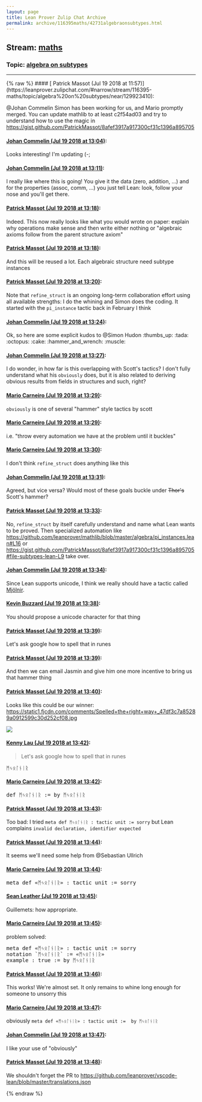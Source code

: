 ```yaml
---
layout: page
title: Lean Prover Zulip Chat Archive 
permalink: archive/116395maths/42731algebraonsubtypes.html
---
```


## Stream: [maths](https://leanprover-community.github.io/archive/116395maths/index.html)
### Topic: [algebra on subtypes](https://leanprover-community.github.io/archive/116395maths/42731algebraonsubtypes.html)

---

<base href="https://leanprover.zulipchat.com">
{% raw %}
#### [ Patrick Massot (Jul 19 2018 at 11:57)](https://leanprover.zulipchat.com/#narrow/stream/116395-maths/topic/algebra%20on%20subtypes/near/129923410):
<p><span class="user-mention" data-user-id="112680">@Johan Commelin</span> Simon has been working for us, and Mario promptly merged. You can update mathlib to at least c2f54ad03 and try to understand how to use the magic in <a href="https://gist.github.com/PatrickMassot/8afef3917a917300cf31c1396a895705" target="_blank" title="https://gist.github.com/PatrickMassot/8afef3917a917300cf31c1396a895705">https://gist.github.com/PatrickMassot/8afef3917a917300cf31c1396a895705</a></p>

#### [ Johan Commelin (Jul 19 2018 at 13:04)](https://leanprover.zulipchat.com/#narrow/stream/116395-maths/topic/algebra%20on%20subtypes/near/129926331):
<p>Looks interesting! I'm updating (-;</p>

#### [ Johan Commelin (Jul 19 2018 at 13:11)](https://leanprover.zulipchat.com/#narrow/stream/116395-maths/topic/algebra%20on%20subtypes/near/129926592):
<p>I really like where this is going! You give it the data (zero, addition, ...) and for the properties (assoc, comm, ...) you just tell Lean: look, follow your nose and you'll get there.</p>

#### [ Patrick Massot (Jul 19 2018 at 13:18)](https://leanprover.zulipchat.com/#narrow/stream/116395-maths/topic/algebra%20on%20subtypes/near/129926847):
<p>Indeed. This now really looks like what you would wrote on paper: explain why operations make sense and then write either nothing  or "algebraic axioms follow from the parent structure axiom"</p>

#### [ Patrick Massot (Jul 19 2018 at 13:18)](https://leanprover.zulipchat.com/#narrow/stream/116395-maths/topic/algebra%20on%20subtypes/near/129926851):
<p>And this will be reused a lot. Each algebraic structure need subtype instances</p>

#### [ Patrick Massot (Jul 19 2018 at 13:20)](https://leanprover.zulipchat.com/#narrow/stream/116395-maths/topic/algebra%20on%20subtypes/near/129926923):
<p>Note that <code>refine_struct</code> is an ongoing long-term collaboration effort using all available strengths: I do the whining and Simon does the coding. It started with the <code>pi_instance</code> tactic back in February I think</p>

#### [ Johan Commelin (Jul 19 2018 at 13:24)](https://leanprover.zulipchat.com/#narrow/stream/116395-maths/topic/algebra%20on%20subtypes/near/129927028):
<p>Ok, so here are some explicit kudos to <span class="user-mention" data-user-id="110026">@Simon Hudon</span> <span class="emoji emoji-1f44d" title="thumbs up">:thumbs_up:</span> <span class="emoji emoji-1f389" title="tada">:tada:</span> <span class="emoji emoji-1f419" title="octopus">:octopus:</span> <span class="emoji emoji-1f370" title="cake">:cake:</span> <span class="emoji emoji-1f6e0" title="hammer and wrench">:hammer_and_wrench:</span> <span class="emoji emoji-1f4aa" title="muscle">:muscle:</span></p>

#### [ Johan Commelin (Jul 19 2018 at 13:27)](https://leanprover.zulipchat.com/#narrow/stream/116395-maths/topic/algebra%20on%20subtypes/near/129927113):
<p>I do wonder, in how far is this overlapping with Scott's tactics? I don't fully understand what his <code>obviously</code> does, but it is also related to deriving obvious results from fields in structures and such, right?</p>

#### [ Mario Carneiro (Jul 19 2018 at 13:29)](https://leanprover.zulipchat.com/#narrow/stream/116395-maths/topic/algebra%20on%20subtypes/near/129927179):
<p><code>obviously</code> is one of several "hammer" style tactics by scott</p>

#### [ Mario Carneiro (Jul 19 2018 at 13:29)](https://leanprover.zulipchat.com/#narrow/stream/116395-maths/topic/algebra%20on%20subtypes/near/129927180):
<p>i.e. "throw every automation we have at the problem until it buckles"</p>

#### [ Mario Carneiro (Jul 19 2018 at 13:30)](https://leanprover.zulipchat.com/#narrow/stream/116395-maths/topic/algebra%20on%20subtypes/near/129927242):
<p>I don't think <code>refine_struct</code> does anything like this</p>

#### [ Johan Commelin (Jul 19 2018 at 13:31)](https://leanprover.zulipchat.com/#narrow/stream/116395-maths/topic/algebra%20on%20subtypes/near/129927259):
<p>Agreed, but vice versa? Would most of these goals buckle under <del>Thor's</del> Scott's hammer?</p>

#### [ Patrick Massot (Jul 19 2018 at 13:33)](https://leanprover.zulipchat.com/#narrow/stream/116395-maths/topic/algebra%20on%20subtypes/near/129927315):
<p>No, <code>refine_struct</code> by itself carefully understand and name what Lean wants to be proved. Then specialized automation like <a href="https://github.com/leanprover/mathlib/blob/master/algebra/pi_instances.lean#L16" target="_blank" title="https://github.com/leanprover/mathlib/blob/master/algebra/pi_instances.lean#L16">https://github.com/leanprover/mathlib/blob/master/algebra/pi_instances.lean#L16</a> or <a href="https://gist.github.com/PatrickMassot/8afef3917a917300cf31c1396a895705#file-subtypes-lean-L9" target="_blank" title="https://gist.github.com/PatrickMassot/8afef3917a917300cf31c1396a895705#file-subtypes-lean-L9">https://gist.github.com/PatrickMassot/8afef3917a917300cf31c1396a895705#file-subtypes-lean-L9</a> take over.</p>

#### [ Johan Commelin (Jul 19 2018 at 13:34)](https://leanprover.zulipchat.com/#narrow/stream/116395-maths/topic/algebra%20on%20subtypes/near/129927370):
<p>Since Lean supports unicode, I think we really should have a tactic called <a href="https://en.wikipedia.org/wiki/Mj%C3%B6lnir" target="_blank" title="https://en.wikipedia.org/wiki/Mj%C3%B6lnir">Mjölnir</a>.</p>

#### [ Kevin Buzzard (Jul 19 2018 at 13:38)](https://leanprover.zulipchat.com/#narrow/stream/116395-maths/topic/algebra%20on%20subtypes/near/129927543):
<p>You should propose a unicode character for that thing</p>

#### [ Patrick Massot (Jul 19 2018 at 13:39)](https://leanprover.zulipchat.com/#narrow/stream/116395-maths/topic/algebra%20on%20subtypes/near/129927555):
<p>Let's ask google how to spell that in runes</p>

#### [ Patrick Massot (Jul 19 2018 at 13:39)](https://leanprover.zulipchat.com/#narrow/stream/116395-maths/topic/algebra%20on%20subtypes/near/129927563):
<p>And then we can email Jasmin and give him one more incentive to bring us that hammer thing</p>

#### [ Patrick Massot (Jul 19 2018 at 13:40)](https://leanprover.zulipchat.com/#narrow/stream/116395-maths/topic/algebra%20on%20subtypes/near/129927614):
<p>Looks like this could be our winner: <a href="https://static1.fjcdn.com/comments/Spelled+the+right+way+_47df3c7a85289a0912599c30d252cf08.jpg" target="_blank" title="https://static1.fjcdn.com/comments/Spelled+the+right+way+_47df3c7a85289a0912599c30d252cf08.jpg">https://static1.fjcdn.com/comments/Spelled+the+right+way+_47df3c7a85289a0912599c30d252cf08.jpg</a></p>
<div class="message_inline_image"><a href="https://static1.fjcdn.com/comments/Spelled+the+right+way+_47df3c7a85289a0912599c30d252cf08.jpg" target="_blank" title="https://static1.fjcdn.com/comments/Spelled+the+right+way+_47df3c7a85289a0912599c30d252cf08.jpg"><img src="https://static1.fjcdn.com/comments/Spelled+the+right+way+_47df3c7a85289a0912599c30d252cf08.jpg"></a></div>

#### [ Kenny Lau (Jul 19 2018 at 13:42)](https://leanprover.zulipchat.com/#narrow/stream/116395-maths/topic/algebra%20on%20subtypes/near/129927691):
<blockquote>
<p>Let's ask google how to spell that in runes</p>
</blockquote>
<p>ᛗᛃᛟᛚᚾᛁᚱ</p>

#### [ Mario Carneiro (Jul 19 2018 at 13:42)](https://leanprover.zulipchat.com/#narrow/stream/116395-maths/topic/algebra%20on%20subtypes/near/129927701):
<div class="codehilite"><pre><span></span><span class="n">def</span> <span class="err">ᛗᛃᛟᛚᚾᛁᚱ</span> <span class="o">:=</span> <span class="k">by</span> <span class="err">ᛗᛃᛟᛚᚾᛁᚱ</span>
</pre></div>

#### [ Patrick Massot (Jul 19 2018 at 13:43)](https://leanprover.zulipchat.com/#narrow/stream/116395-maths/topic/algebra%20on%20subtypes/near/129927730):
<p>Too bad: I tried <code>meta def ᛗᛃᛟᛚᚾᛁᚱ : tactic unit := sorry</code> but Lean complains <code>invalid declaration, identifier expected</code></p>

#### [ Patrick Massot (Jul 19 2018 at 13:44)](https://leanprover.zulipchat.com/#narrow/stream/116395-maths/topic/algebra%20on%20subtypes/near/129927771):
<p>It seems we'll need some help from <span class="user-mention" data-user-id="110024">@Sebastian Ullrich</span></p>

#### [ Mario Carneiro (Jul 19 2018 at 13:44)](https://leanprover.zulipchat.com/#narrow/stream/116395-maths/topic/algebra%20on%20subtypes/near/129927772):
<div class="codehilite"><pre><span></span>meta def «ᛗᛃᛟᛚᚾᛁᚱ» : tactic unit := sorry
</pre></div>

#### [ Sean Leather (Jul 19 2018 at 13:45)](https://leanprover.zulipchat.com/#narrow/stream/116395-maths/topic/algebra%20on%20subtypes/near/129927808):
<p>Guillemets: how appropriate.</p>

#### [ Mario Carneiro (Jul 19 2018 at 13:45)](https://leanprover.zulipchat.com/#narrow/stream/116395-maths/topic/algebra%20on%20subtypes/near/129927817):
<p>problem solved:</p>
<div class="codehilite"><pre><span></span><span class="n">meta</span> <span class="n">def</span> <span class="err">«ᛗᛃᛟᛚᚾᛁᚱ»</span> <span class="o">:</span> <span class="n">tactic</span> <span class="n">unit</span> <span class="o">:=</span> <span class="n">sorry</span>
<span class="kn">notation</span> <span class="bp">`</span><span class="err">ᛗᛃᛟᛚᚾᛁᚱ</span><span class="bp">`</span> <span class="o">:=</span> <span class="err">«ᛗᛃᛟᛚᚾᛁᚱ»</span>
<span class="kn">example</span> <span class="o">:</span> <span class="n">true</span> <span class="o">:=</span> <span class="k">by</span> <span class="err">ᛗᛃᛟᛚᚾᛁᚱ</span>
</pre></div>

#### [ Patrick Massot (Jul 19 2018 at 13:46)](https://leanprover.zulipchat.com/#narrow/stream/116395-maths/topic/algebra%20on%20subtypes/near/129927870):
<p>This works! We're almost set. It only remains to whine long enough for someone to unsorry this</p>

#### [ Mario Carneiro (Jul 19 2018 at 13:47)](https://leanprover.zulipchat.com/#narrow/stream/116395-maths/topic/algebra%20on%20subtypes/near/129927879):
<p>obviously <code>meta def «ᛗᛃᛟᛚᚾᛁᚱ» : tactic unit :=  by ᛗᛃᛟᛚᚾᛁᚱ</code></p>

#### [ Johan Commelin (Jul 19 2018 at 13:47)](https://leanprover.zulipchat.com/#narrow/stream/116395-maths/topic/algebra%20on%20subtypes/near/129927891):
<p>I like your use of "obviously"</p>

#### [ Patrick Massot (Jul 19 2018 at 13:48)](https://leanprover.zulipchat.com/#narrow/stream/116395-maths/topic/algebra%20on%20subtypes/near/129927939):
<p>We shouldn't forget the PR to <a href="https://github.com/leanprover/vscode-lean/blob/master/translations.json" target="_blank" title="https://github.com/leanprover/vscode-lean/blob/master/translations.json">https://github.com/leanprover/vscode-lean/blob/master/translations.json</a></p>


{% endraw %}
